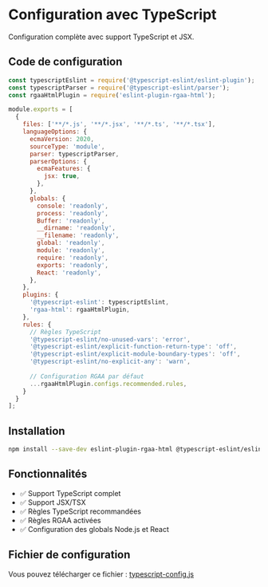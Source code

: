 # Configuration avec TypeScript

Configuration complète avec support TypeScript et JSX.

## Code de configuration

```javascript
const typescriptEslint = require('@typescript-eslint/eslint-plugin');
const typescriptParser = require('@typescript-eslint/parser');
const rgaaHtmlPlugin = require('eslint-plugin-rgaa-html');

module.exports = [
  {
    files: ['**/*.js', '**/*.jsx', '**/*.ts', '**/*.tsx'],
    languageOptions: {
      ecmaVersion: 2020,
      sourceType: 'module',
      parser: typescriptParser,
      parserOptions: {
        ecmaFeatures: {
          jsx: true,
        },
      },
      globals: {
        console: 'readonly',
        process: 'readonly',
        Buffer: 'readonly',
        __dirname: 'readonly',
        __filename: 'readonly',
        global: 'readonly',
        module: 'readonly',
        require: 'readonly',
        exports: 'readonly',
        React: 'readonly',
      },
    },
    plugins: {
      '@typescript-eslint': typescriptEslint,
      'rgaa-html': rgaaHtmlPlugin,
    },
    rules: {
      // Règles TypeScript
      '@typescript-eslint/no-unused-vars': 'error',
      '@typescript-eslint/explicit-function-return-type': 'off',
      '@typescript-eslint/explicit-module-boundary-types': 'off',
      '@typescript-eslint/no-explicit-any': 'warn',
      
      // Configuration RGAA par défaut
      ...rgaaHtmlPlugin.configs.recommended.rules,
    }
  }
];
```

## Installation

```bash
npm install --save-dev eslint-plugin-rgaa-html @typescript-eslint/eslint-plugin @typescript-eslint/parser
```

## Fonctionnalités

- ✅ Support TypeScript complet
- ✅ Support JSX/TSX
- ✅ Règles TypeScript recommandées
- ✅ Règles RGAA activées
- ✅ Configuration des globals Node.js et React

## Fichier de configuration

Vous pouvez télécharger ce fichier : [typescript-config.js](./typescript-config.js)
